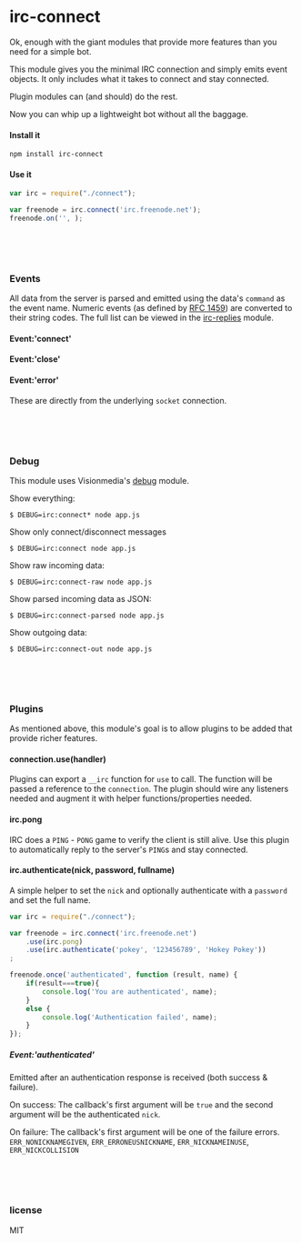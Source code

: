 irc-connect
===========

Ok, enough with the giant modules that provide more features than you need for
a simple bot.

This module gives you the minimal IRC connection and simply emits event objects.
It only includes what it takes to connect and stay connected.

Plugin modules can (and should) do the rest.

  Now you can whip up a lightweight bot without all the baggage.


#### Install it
```
npm install irc-connect
```

#### Use it
```javascript
var irc = require("./connect");

var freenode = irc.connect('irc.freenode.net');
freenode.on('', );
```
<br>
<br>
<br>

### Events
All data from the server is parsed and emitted using the data's `command` as the
event name. Numeric events (as defined by [RFC 1459](https://tools.ietf.org/html/rfc1459#section-6))
are converted to their string codes. The full list can be viewed in the
[irc-replies](https://github.com/williamwicks/irc-replies/blob/master/replies.json)
module.

#### Event:'connect'
#### Event:'close'
#### Event:'error'
These are directly from the underlying `socket` connection.

<br>
<br>
<br>

### Debug
This module uses Visionmedia's [debug](https://github.com/visionmedia/debug) module.

Show everything:
```
$ DEBUG=irc:connect* node app.js
```

Show only connect/disconnect messages
```
$ DEBUG=irc:connect node app.js
```

Show raw incoming data:
```
$ DEBUG=irc:connect-raw node app.js
```

Show parsed incoming data as JSON:
```
$ DEBUG=irc:connect-parsed node app.js
```

Show outgoing data:
```
$ DEBUG=irc:connect-out node app.js
```

<br>
<br>
<br>

### Plugins
As mentioned above, this module's goal is to allow plugins to be added that
provide richer features.

#### connection.use(handler)
Plugins can export a `__irc` function for `use` to call. The function will be
passed a reference to the `connection`. The plugin should wire any listeners
needed and augment it with helper functions/properties needed.

#### irc.pong
IRC does a `PING` - `PONG` game to verify the client is still alive. Use this
plugin to automatically reply to the server's `PING`s and stay connected.

#### irc.authenticate(nick, password, fullname)
A simple helper to set the `nick` and optionally authenticate with a `password`
and set the full name.

```javascript
var irc = require("./connect");

var freenode = irc.connect('irc.freenode.net')
	.use(irc.pong)
	.use(irc.authenticate('pokey', '123456789', 'Hokey Pokey'))
;

freenode.once('authenticated', function (result, name) {
	if(result===true){
		console.log('You are authenticated', name);
	}
	else {
		console.log('Authentication failed', name);
	}
});
```

##### Event:'authenticated'
Emitted after an authentication response is received (both success & failure).

On success: The callback's first argument will be `true` and the second
argument will be the authenticated `nick`.

On failure: The callback's first argument will be one of the failure errors.
`ERR_NONICKNAMEGIVEN`, `ERR_ERRONEUSNICKNAME`, `ERR_NICKNAMEINUSE`, `ERR_NICKCOLLISION`

<br>
<br>
<br>

### license
MIT

